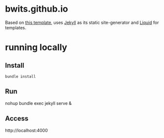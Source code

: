 bwits.github.io
===========

Based on [this template](https://github.com/y7kim/agency-jekyll-theme), uses [Jekyll](http://jekyllrb.com/) as its static site-generator and [Liquid](https://github.com/Shopify/liquid/wiki) for templates.

# running locally

## Install

    bundle install

## Run

   nohup bundle exec jekyll serve &

## Access

   http://localhost:4000
